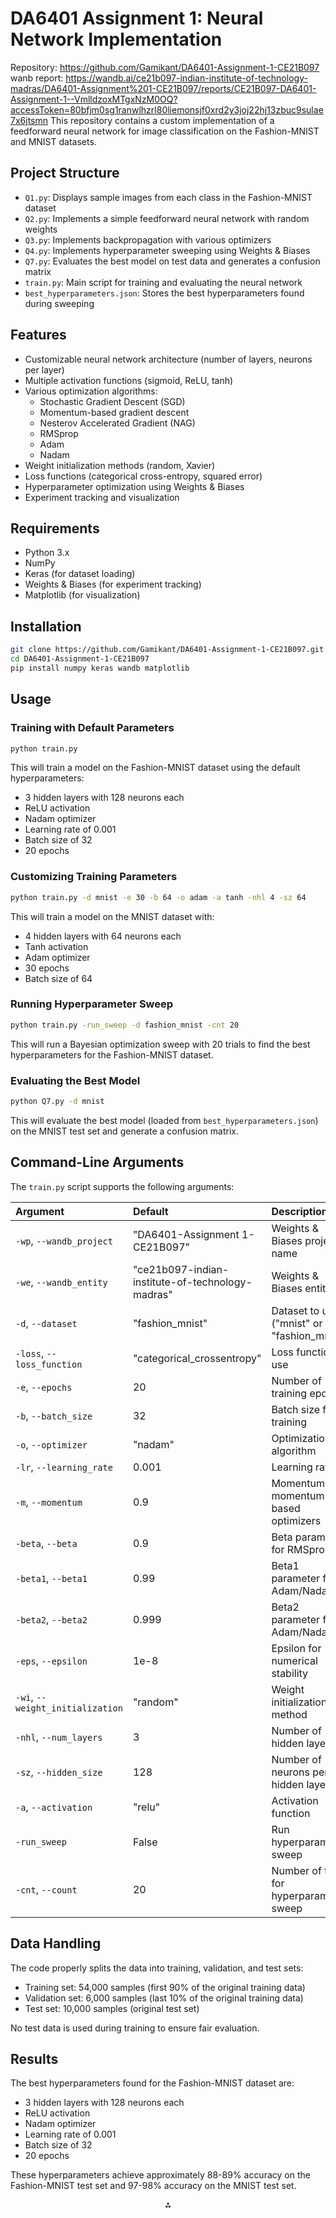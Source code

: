# DA6401 Assignment 1: Neural Network Implementation

Repository: https://github.com/Gamikant/DA6401-Assignment-1-CE21B097
wanb report: https://wandb.ai/ce21b097-indian-institute-of-technology-madras/DA6401-Assignment%201-CE21B097/reports/CE21B097-DA6401-Assignment-1--VmlldzoxMTgxNzM0OQ?accessToken=80bfjm0sg1ranwlhzrl80liemonsjf0xrd2y3joj22hj13zbuc9sulae7x6jtsmn
This repository contains a custom implementation of a feedforward neural network for image classification on the Fashion-MNIST and MNIST datasets.

## Project Structure

- `Q1.py`: Displays sample images from each class in the Fashion-MNIST dataset
- `Q2.py`: Implements a simple feedforward neural network with random weights
- `Q3.py`: Implements backpropagation with various optimizers
- `Q4.py`: Implements hyperparameter sweeping using Weights \& Biases
- `Q7.py`: Evaluates the best model on test data and generates a confusion matrix
- `train.py`: Main script for training and evaluating the neural network
- `best_hyperparameters.json`: Stores the best hyperparameters found during sweeping


## Features

- Customizable neural network architecture (number of layers, neurons per layer)
- Multiple activation functions (sigmoid, ReLU, tanh)
- Various optimization algorithms:
    - Stochastic Gradient Descent (SGD)
    - Momentum-based gradient descent
    - Nesterov Accelerated Gradient (NAG)
    - RMSprop
    - Adam
    - Nadam
- Weight initialization methods (random, Xavier)
- Loss functions (categorical cross-entropy, squared error)
- Hyperparameter optimization using Weights \& Biases
- Experiment tracking and visualization


## Requirements

- Python 3.x
- NumPy
- Keras (for dataset loading)
- Weights \& Biases (for experiment tracking)
- Matplotlib (for visualization)


## Installation

```bash
git clone https://github.com/Gamikant/DA6401-Assignment-1-CE21B097.git
cd DA6401-Assignment-1-CE21B097
pip install numpy keras wandb matplotlib
```


## Usage

### Training with Default Parameters

```bash
python train.py
```

This will train a model on the Fashion-MNIST dataset using the default hyperparameters:

- 3 hidden layers with 128 neurons each
- ReLU activation
- Nadam optimizer
- Learning rate of 0.001
- Batch size of 32
- 20 epochs


### Customizing Training Parameters

```bash
python train.py -d mnist -e 30 -b 64 -o adam -a tanh -nhl 4 -sz 64
```

This will train a model on the MNIST dataset with:

- 4 hidden layers with 64 neurons each
- Tanh activation
- Adam optimizer
- 30 epochs
- Batch size of 64


### Running Hyperparameter Sweep

```bash
python train.py -run_sweep -d fashion_mnist -cnt 20
```

This will run a Bayesian optimization sweep with 20 trials to find the best hyperparameters for the Fashion-MNIST dataset.

### Evaluating the Best Model

```bash
python Q7.py -d mnist
```

This will evaluate the best model (loaded from `best_hyperparameters.json`) on the MNIST test set and generate a confusion matrix.

## Command-Line Arguments

The `train.py` script supports the following arguments:


| Argument | Default | Description |
| :-- | :-- | :-- |
| `-wp`, `--wandb_project` | "DA6401-Assignment 1-CE21B097" | Weights \& Biases project name |
| `-we`, `--wandb_entity` | "ce21b097-indian-institute-of-technology-madras" | Weights \& Biases entity |
| `-d`, `--dataset` | "fashion_mnist" | Dataset to use ("mnist" or "fashion_mnist") |
| `-loss`, `--loss_function` | "categorical_crossentropy" | Loss function to use |
| `-e`, `--epochs` | 20 | Number of training epochs |
| `-b`, `--batch_size` | 32 | Batch size for training |
| `-o`, `--optimizer` | "nadam" | Optimization algorithm |
| `-lr`, `--learning_rate` | 0.001 | Learning rate |
| `-m`, `--momentum` | 0.9 | Momentum for momentum-based optimizers |
| `-beta`, `--beta` | 0.9 | Beta parameter for RMSprop |
| `-beta1`, `--beta1` | 0.99 | Beta1 parameter for Adam/Nadam |
| `-beta2`, `--beta2` | 0.999 | Beta2 parameter for Adam/Nadam |
| `-eps`, `--epsilon` | 1e-8 | Epsilon for numerical stability |
| `-wi`, `--weight_initialization` | "random" | Weight initialization method |
| `-nhl`, `--num_layers` | 3 | Number of hidden layers |
| `-sz`, `--hidden_size` | 128 | Number of neurons per hidden layer |
| `-a`, `--activation` | "relu" | Activation function |
| `-run_sweep` | False | Run hyperparameter sweep |
| `-cnt`, `--count` | 20 | Number of trials for hyperparameter sweep |

## Data Handling

The code properly splits the data into training, validation, and test sets:

- Training set: 54,000 samples (first 90% of the original training data)
- Validation set: 6,000 samples (last 10% of the original training data)
- Test set: 10,000 samples (original test set)

No test data is used during training to ensure fair evaluation.

## Results

The best hyperparameters found for the Fashion-MNIST dataset are:

- 3 hidden layers with 128 neurons each
- ReLU activation
- Nadam optimizer
- Learning rate of 0.001
- Batch size of 32
- 20 epochs

These hyperparameters achieve approximately 88-89% accuracy on the Fashion-MNIST test set and 97-98% accuracy on the MNIST test set.

<div style="text-align: center">⁂</div>

[^1]: https://ppl-ai-file-upload.s3.amazonaws.com/web/direct-files/50027824/6134e699-4da2-4080-a0d4-abe52a7b5b78/CE21B097-DA6401-Assignment-1-_-DA6401-Assignment-1-CE21B097-Weights-Biases.pdf

[^2]: https://ppl-ai-file-upload.s3.amazonaws.com/web/direct-files/50027824/6ea1a0cc-7293-4158-95c4-f440ae4e5d2a/Q1.py

[^3]: https://ppl-ai-file-upload.s3.amazonaws.com/web/direct-files/50027824/fff15d59-c9c8-4802-ad0b-85cfed20120b/Q2.py

[^4]: https://ppl-ai-file-upload.s3.amazonaws.com/web/direct-files/50027824/c507d093-7c31-44a5-a3ac-24a79041eeda/Q7.py

[^5]: https://ppl-ai-file-upload.s3.amazonaws.com/web/direct-files/50027824/5fccc976-eeb0-4ec3-bb71-50bb78a3a2b9/best_hyperparameters.json

[^6]: https://ppl-ai-file-upload.s3.amazonaws.com/web/direct-files/50027824/77ce21ab-f606-4270-aa1b-17e7669f8ff3/Q3.py

[^7]: https://ppl-ai-file-upload.s3.amazonaws.com/web/direct-files/50027824/c01f3cbd-68dc-434d-8c82-6690bc874b05/Q4.py

[^8]: https://ppl-ai-file-upload.s3.amazonaws.com/web/direct-files/50027824/53908220-337e-43a7-9a6e-69391032a5fa/train.py

[^9]: https://github.com

